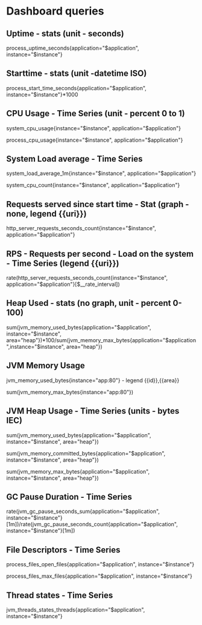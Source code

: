 # Dashboard queries

## Uptime - stats (unit - seconds)
process_uptime_seconds{application="$application", instance="$instance"}

## Starttime - stats (unit -datetime ISO)
process_start_time_seconds{application="$application", instance="$instance"}*1000

## CPU Usage - Time Series (unit - percent 0 to 1)
system_cpu_usage{instance="$instance", application="$application"}

process_cpu_usage{instance="$instance", application="$application"}

## System Load average - Time Series
system_load_average_1m{instance="$instance", application="$application"}

system_cpu_count{instance="$instance", application="$application"}

## Requests served since start time - Stat (graph - none, legend {{uri}})
http_server_requests_seconds_count{instance="$instance", application="$application"}

## RPS - Requests per second - Load on the system - Time Series (legend {{uri}})
<!-- http_server_requests_seconds_count{instance="$instance", application="$application"} -->

rate(http_server_requests_seconds_count{instance="$instance", application="$application"}[$__rate_interval])

## Heap Used - stats (no graph, unit - percent 0-100)

sum(jvm_memory_used_bytes{application="$application", instance="$instance", area="heap"})*100/sum(jvm_memory_max_bytes{application="$application",instance="$instance", area="heap"})

## JVM Memory Usage 
jvm_memory_used_bytes{instance="app:80"}  - legend {{id}},{{area}}

sum(jvm_memory_max_bytes{instance="app:80"})

## JVM Heap Usage - Time Series (units - bytes IEC)
sum(jvm_memory_used_bytes{application="$application", instance="$instance", area="heap"})

sum(jvm_memory_committed_bytes{application="$application", instance="$instance", area="heap"})

sum(jvm_memory_max_bytes{application="$application", instance="$instance", area="heap"})

## GC Pause Duration - Time Series
rate(jvm_gc_pause_seconds_sum{application="$application", instance="$instance"}[1m])/rate(jvm_gc_pause_seconds_count{application="$application", instance="$instance"}[1m])

## File Descriptors - Time Series
process_files_open_files{application="$application", instance="$instance"}

process_files_max_files{application="$application", instance="$instance"}

## Thread states - Time Series
jvm_threads_states_threads{application="$application", instance="$instance"}
